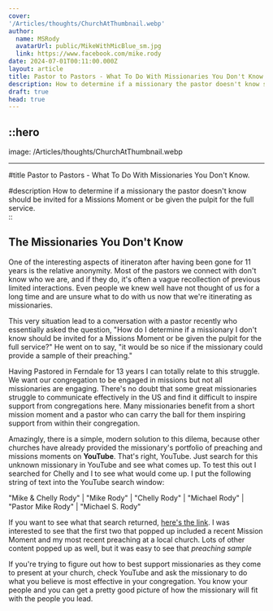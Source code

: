 ```yaml
---
cover: 
'/Articles/thoughts/ChurchAtThumbnail.webp'
author:
  name: MSRody
  avatarUrl: public/MikeWithMicBlue_sm.jpg
  link: https://www.facebook.com/mike.rody
date: 2024-07-01T00:11:00.000Z
layout: article
title: Pastor to Pastors - What To Do With Missionaries You Don't Know.
description: How to determine if a missionary the pastor doesn't know should be invited for a Missions Moment or be given the pulpit for the full service.
draft: true
head: true
---
```


::hero
---
image: 
/Articles/thoughts/ChurchAtThumbnail.webp

---
#title
Pastor to Pastors - What To Do With Missionaries You Don't Know.

#description
How to determine if a missionary the pastor doesn't know should be invited for a Missions Moment or be given the pulpit for the full service.  
::

## The Missionaries You Don't Know

One of the interesting aspects of itineraton after having been gone for 11 years is the relative anonymity. Most of the pastors we connect with don't know who we are, and if they do, it's often a vague recollection of previous limited interactions. Even people we knew well have not thought of us for a long time and are unsure what to do with us now that we're itinerating as missionaries.

This very situation lead to a conversation with a pastor recently who essentially asked the question, "How do I determine if a missionary I don't know should be invited for a Missions Moment or be given the pulpit for the full service?" He went on to say, "it would be so nice if the missionary could provide a sample of their preaching." 

Having Pastored in Ferndale for 13 years I can totally relate to this struggle. We want our congregation to be engaged in missions but not all missionaries are engaging. There's no doubt that some great missionaries struggle to communicate effectively in the US and find it difficult to inspire support from congregations here. Many missionaries benefit from a short mission moment and a pastor who can carry the ball for them inspiring support from within their congregation.

Amazingly, there is a simple, modern solution to this dilema, because other churches have already provided the missionary's portfolio of preaching and missions moments on **YouTube**. That's right, YouTube. Just search for this unknown missionary in YouTube and see what comes up. 
To test this out I searched for Chelly and I to see what would come up. I put the following string of text into the YouTube search window:

"Mike & Chelly Rody" | "Mike Rody" | "Chelly Rody" | "Michael Rody" | "Pastor Mike Rody" |  "Michael S. Rody"

If you want to see what that search returned, [here's the link](https://www.youtube.com/results?search_query=%22Mike+%26+Chelly+Rody%22+%7C+%22Mike+Rody%22+%7C+%22Chelly+Rody%22+%7C+%22Michael+Rody%22+%7C+%22Pastor+Mike+Rody%22+%7C++%22Michael+S.+Rody%22). I was interested to see that the first two that popped up included a recent Mission Moment and my most recent preaching at a local church.  Lots of other content popped up as well, but it was easy to see that *preaching sample*

If you're trying to figure out how to best support missionaries as they come to present at your church, check YouTube and ask the missionary to do what you believe is most effective in your congregation. You know your people and you can get a pretty good picture of how the missionary will fit with the people you lead.


